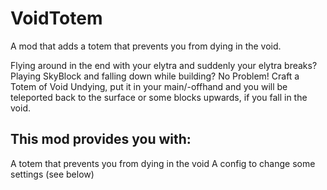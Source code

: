# VoidTotem
 A mod that adds a totem that prevents you from dying in the void.

Flying around in the end with your elytra and suddenly your elytra breaks? Playing SkyBlock and falling down while building? No Problem!
Craft a Totem of Void Undying, put it in your main/-offhand and you will be teleported back to the surface or some blocks upwards, if you fall in the void.


## This mod provides you with:
A totem that prevents you from dying in the void
A config to change some settings (see below)
